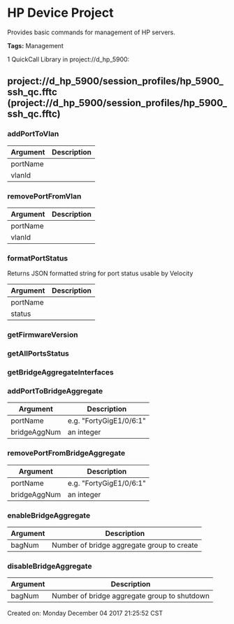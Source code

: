 # HP Device Project
Provides basic commands for management of HP servers.

<b>Tags:</b> Management



1 QuickCall Library in project://d_hp_5900:
## project://d_hp_5900/session_profiles/hp_5900_ssh_qc.fftc (project://d_hp_5900/session_profiles/hp_5900_ssh_qc.fftc)

### addPortToVlan

Argument | Description
------------ | -------------
portName | 
vlanId | 
### removePortFromVlan

Argument | Description
------------ | -------------
portName | 
vlanId | 
### formatPortStatus
Returns JSON formatted string for port status usable by Velocity

Argument | Description
------------ | -------------
portName | 
status | 
### getFirmwareVersion
### getAllPortsStatus
### getBridgeAggregateInterfaces
### addPortToBridgeAggregate

Argument | Description
------------ | -------------
portName | e.g. "FortyGigE1/0/6:1"
bridgeAggNum | an integer
### removePortFromBridgeAggregate

Argument | Description
------------ | -------------
portName | e.g. "FortyGigE1/0/6:1"
bridgeAggNum | an integer
### enableBridgeAggregate

Argument | Description
------------ | -------------
bagNum | Number of bridge aggregate group to create
### disableBridgeAggregate

Argument | Description
------------ | -------------
bagNum | Number of bridge aggregate group to shutdown


Created on: Monday December 04 2017 21:25:52 CST
